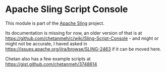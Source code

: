 # Apache Sling Script Console

This module is part of the [Apache Sling](https://sling.apache.org) project.

Its documentation is missing for now, an older version of that is at https://github.com/chetanmeh/c/wiki/Sling-Script-Console - and might or might not be accurate, I haved asked in https://issues.apache.org/jira/browse/SLING-2463 if it can be moved here.

Chetan also has a few example scripts at https://gist.github.com/chetanmeh/3748614
